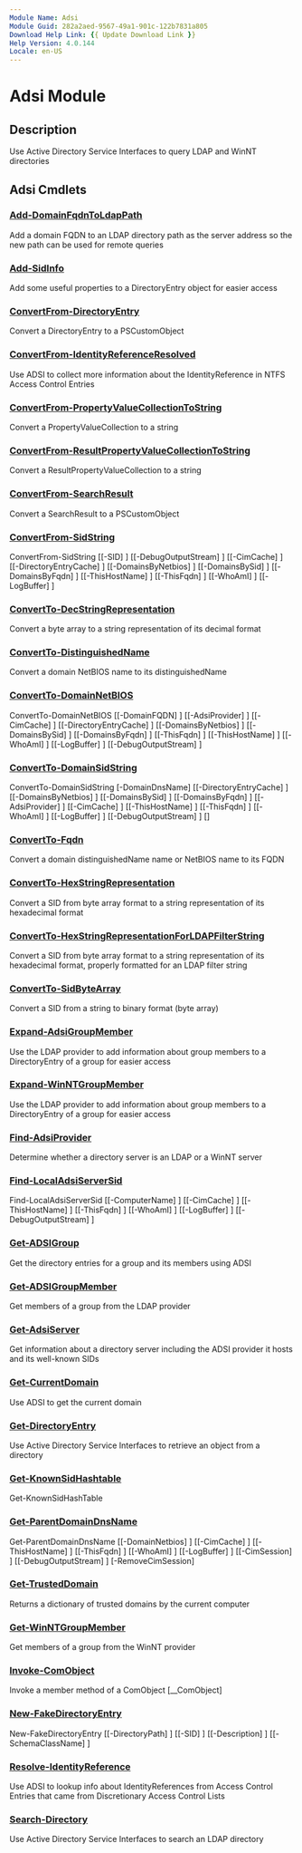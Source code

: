 ```yaml
---
Module Name: Adsi
Module Guid: 282a2aed-9567-49a1-901c-122b7831a805
Download Help Link: {{ Update Download Link }}
Help Version: 4.0.144
Locale: en-US
---
```


# Adsi Module
## Description
Use Active Directory Service Interfaces to query LDAP and WinNT directories

## Adsi Cmdlets
### [Add-DomainFqdnToLdapPath](docs/en-US/Add-DomainFqdnToLdapPath.md)
Add a domain FQDN to an LDAP directory path as the server address so the new path can be used for remote queries

### [Add-SidInfo](docs/en-US/Add-SidInfo.md)
Add some useful properties to a DirectoryEntry object for easier access

### [ConvertFrom-DirectoryEntry](docs/en-US/ConvertFrom-DirectoryEntry.md)
Convert a DirectoryEntry to a PSCustomObject

### [ConvertFrom-IdentityReferenceResolved](docs/en-US/ConvertFrom-IdentityReferenceResolved.md)
Use ADSI to collect more information about the IdentityReference in NTFS Access Control Entries

### [ConvertFrom-PropertyValueCollectionToString](docs/en-US/ConvertFrom-PropertyValueCollectionToString.md)
Convert a PropertyValueCollection to a string

### [ConvertFrom-ResultPropertyValueCollectionToString](docs/en-US/ConvertFrom-ResultPropertyValueCollectionToString.md)
Convert a ResultPropertyValueCollection to a string

### [ConvertFrom-SearchResult](docs/en-US/ConvertFrom-SearchResult.md)
Convert a SearchResult to a PSCustomObject

### [ConvertFrom-SidString](docs/en-US/ConvertFrom-SidString.md)

ConvertFrom-SidString [[-SID] <string>] [[-DebugOutputStream] <string>] [[-CimCache] <hashtable>] [[-DirectoryEntryCache] <hashtable>] [[-DomainsByNetbios] <hashtable>] [[-DomainsBySid] <hashtable>] [[-DomainsByFqdn] <hashtable>] [[-ThisHostName] <string>] [[-ThisFqdn] <string>] [[-WhoAmI] <string>] [[-LogBuffer] <hashtable>]


### [ConvertTo-DecStringRepresentation](docs/en-US/ConvertTo-DecStringRepresentation.md)
Convert a byte array to a string representation of its decimal format

### [ConvertTo-DistinguishedName](docs/en-US/ConvertTo-DistinguishedName.md)
Convert a domain NetBIOS name to its distinguishedName

### [ConvertTo-DomainNetBIOS](docs/en-US/ConvertTo-DomainNetBIOS.md)

ConvertTo-DomainNetBIOS [[-DomainFQDN] <string>] [[-AdsiProvider] <string>] [[-CimCache] <hashtable>] [[-DirectoryEntryCache] <hashtable>] [[-DomainsByNetbios] <hashtable>] [[-DomainsBySid] <hashtable>] [[-DomainsByFqdn] <hashtable>] [[-ThisFqdn] <string>] [[-ThisHostName] <string>] [[-WhoAmI] <string>] [[-LogBuffer] <hashtable>] [[-DebugOutputStream] <string>]


### [ConvertTo-DomainSidString](docs/en-US/ConvertTo-DomainSidString.md)

ConvertTo-DomainSidString [-DomainDnsName] <string> [[-DirectoryEntryCache] <hashtable>] [[-DomainsByNetbios] <hashtable>] [[-DomainsBySid] <hashtable>] [[-DomainsByFqdn] <hashtable>] [[-AdsiProvider] <string>] [[-CimCache] <hashtable>] [[-ThisHostName] <string>] [[-ThisFqdn] <string>] [[-WhoAmI] <string>] [[-LogBuffer] <hashtable>] [[-DebugOutputStream] <string>] [<CommonParameters>]


### [ConvertTo-Fqdn](docs/en-US/ConvertTo-Fqdn.md)
Convert a domain distinguishedName name or NetBIOS name to its FQDN

### [ConvertTo-HexStringRepresentation](docs/en-US/ConvertTo-HexStringRepresentation.md)
Convert a SID from byte array format to a string representation of its hexadecimal format

### [ConvertTo-HexStringRepresentationForLDAPFilterString](docs/en-US/ConvertTo-HexStringRepresentationForLDAPFilterString.md)
Convert a SID from byte array format to a string representation of its hexadecimal format, properly formatted for an LDAP filter string

### [ConvertTo-SidByteArray](docs/en-US/ConvertTo-SidByteArray.md)
Convert a SID from a string to binary format (byte array)

### [Expand-AdsiGroupMember](docs/en-US/Expand-AdsiGroupMember.md)
Use the LDAP provider to add information about group members to a DirectoryEntry of a group for easier access

### [Expand-WinNTGroupMember](docs/en-US/Expand-WinNTGroupMember.md)
Use the LDAP provider to add information about group members to a DirectoryEntry of a group for easier access

### [Find-AdsiProvider](docs/en-US/Find-AdsiProvider.md)
Determine whether a directory server is an LDAP or a WinNT server

### [Find-LocalAdsiServerSid](docs/en-US/Find-LocalAdsiServerSid.md)

Find-LocalAdsiServerSid [[-ComputerName] <string>] [[-CimCache] <hashtable>] [[-ThisHostName] <string>] [[-ThisFqdn] <string>] [[-WhoAmI] <string>] [[-LogBuffer] <hashtable>] [[-DebugOutputStream] <string>]


### [Get-ADSIGroup](docs/en-US/Get-ADSIGroup.md)
Get the directory entries for a group and its members using ADSI

### [Get-ADSIGroupMember](docs/en-US/Get-ADSIGroupMember.md)
Get members of a group from the LDAP provider

### [Get-AdsiServer](docs/en-US/Get-AdsiServer.md)
Get information about a directory server including the ADSI provider it hosts and its well-known SIDs

### [Get-CurrentDomain](docs/en-US/Get-CurrentDomain.md)
Use ADSI to get the current domain

### [Get-DirectoryEntry](docs/en-US/Get-DirectoryEntry.md)
Use Active Directory Service Interfaces to retrieve an object from a directory

### [Get-KnownSidHashtable](docs/en-US/Get-KnownSidHashtable.md)

Get-KnownSidHashTable 


### [Get-ParentDomainDnsName](docs/en-US/Get-ParentDomainDnsName.md)

Get-ParentDomainDnsName [[-DomainNetbios] <string>] [[-CimCache] <hashtable>] [[-ThisHostName] <string>] [[-ThisFqdn] <string>] [[-WhoAmI] <string>] [[-LogBuffer] <hashtable>] [[-CimSession] <CimSession>] [[-DebugOutputStream] <string>] [-RemoveCimSession]


### [Get-TrustedDomain](docs/en-US/Get-TrustedDomain.md)
Returns a dictionary of trusted domains by the current computer

### [Get-WinNTGroupMember](docs/en-US/Get-WinNTGroupMember.md)
Get members of a group from the WinNT provider

### [Invoke-ComObject](docs/en-US/Invoke-ComObject.md)
Invoke a member method of a ComObject [__ComObject]

### [New-FakeDirectoryEntry](docs/en-US/New-FakeDirectoryEntry.md)

New-FakeDirectoryEntry [[-DirectoryPath] <string>] [[-SID] <string>] [[-Description] <string>] [[-SchemaClassName] <string>]


### [Resolve-IdentityReference](docs/en-US/Resolve-IdentityReference.md)
Use ADSI to lookup info about IdentityReferences from Access Control Entries that came from Discretionary Access Control Lists

### [Search-Directory](docs/en-US/Search-Directory.md)
Use Active Directory Service Interfaces to search an LDAP directory


